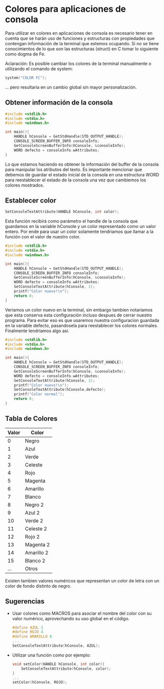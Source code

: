 # Colores para aplicaciones de consola

Para utilizar en colores en aplicaciones de consola
es necesario tener en cuenta que se harán uso de funciones
y estructuras con propiedades que contengan información
de la terminal que estemos ocupando. Si no se tiene
conocimientos de lo que son las estructuras (struct) en C
tomar lo siguiente como dogma de Fe.

Aclaración: Es posible cambiar los colores de la terminal
manualmente o utilizando el comando de system:
    
```c
system("COLOR FC");
```
... pero resultaría en un cambio global sin mayor personalización.

## Obtener información de la consola

```c
#include <stdlib.h>
#include <stdio.h>
#include <windows.h>

int main(){
    HANDLE hConsole = GetStdHandle(STD_OUTPUT_HANDLE);
    CONSOLE_SCREEN_BUFFER_INFO consoleInfo;
    GetConsoleScreenBufferInfo(hConsole, &consoleInfo);
    WORD defecto = consoleInfo.wAttributes;
}

```
Lo que estamos haciendo es obtener la información del 
buffer de la consola para manipular los atributos del texto.
Es importante mencionar que debemos de guardar el estado
inicial de la consola en una estructura WORD para reestablecer el estado de la consola una vez que cambiemos los colores mostrados.

## Establecer color
```c
SetConsoleTextAttribute(HANDLE hConsole, int color);
```
Esta función recibirá como parámetro el handle de la consola que guardamos en la variable hConsole y un color
representado como un valor entero. Por ende para usar un color solamente tendriamos que llamar a la función con el valor de nuestro color.


```c
#include <stdlib.h>
#include <stdio.h>
#include <windows.h>

int main(){
    HANDLE hConsole = GetStdHandle(STD_OUTPUT_HANDLE);
    CONSOLE_SCREEN_BUFFER_INFO consoleInfo;
    GetConsoleScreenBufferInfo(hConsole, &consoleInfo);
    WORD defecto = consoleInfo.wAttributes;
    SetConsoleTextAttribute(hConsole, 1);
    printf("Color nuevo!\n");
    return 0;
}

```
Veriamos un color nuevo en la terminal, sin embargo tambien notariamos que esta conserva esta configuración incluso despues de cerrar nuestro programa. Para evitar eso es que usaremos nuestra configuracion guardada en la variable defecto, pasandosela para reestablecer los colores normales. Finalmente tendriamos algo asi.

```c
#include <stdlib.h>
#include <stdio.h>
#include <windows.h>

int main(){
    HANDLE hConsole = GetStdHandle(STD_OUTPUT_HANDLE);
    CONSOLE_SCREEN_BUFFER_INFO consoleInfo;
    GetConsoleScreenBufferInfo(hConsole, &consoleInfo);
    WORD defecto = consoleInfo.wAttributes;
    SetConsoleTextAttribute(hConsole, 1);
    printf("Color nuevo!\n");
    SetConsoleTextAttribute(hConsole,defecto);
    printf("Color normal");
    return 0;
}

```

## Tabla de Colores
| Valor | Color |
| ----- | ----- |
|   0   | Negro |
|   1   | Azul  |
|   2   | Verde |
|   3   | Celeste|
|   4   | Rojo|
|   5   | Magenta|
|   6   | Amarillo|
|   7   | Blanco|
|   8   | Negro 2 |
|   9   | Azul 2  |
|   10   | Verde 2 |
|   11  | Celeste 2|
|   12   | Rojo 2|
|   13   | Magenta 2|
|   14   | Amarillo 2|
|   15   | Blanco 2|
|   ... | Otros      |


Existen tambien valores numéricos que representan un color de letra con un color de fondo distinto de negro.

## Sugerencias

- Usar colores como MACROS para asociar el nombre del color con su valor numérico, aprovechando su uso global en el código.
    ```c
    #define AZUL 1
    #define ROJO 4
    #define AMARILLO 6
    ...
    SetConsoleTextAttribute(hConsole, AZUL);
    ```
- Utilizar una función como por ejemplo:
    ```c
    void setColor(HANDLE hConsole, int color){
        SetConsoleTextAttribute(hConsole, color);
    }
    ...
    setColor(hConsole, ROJO);
    ```

